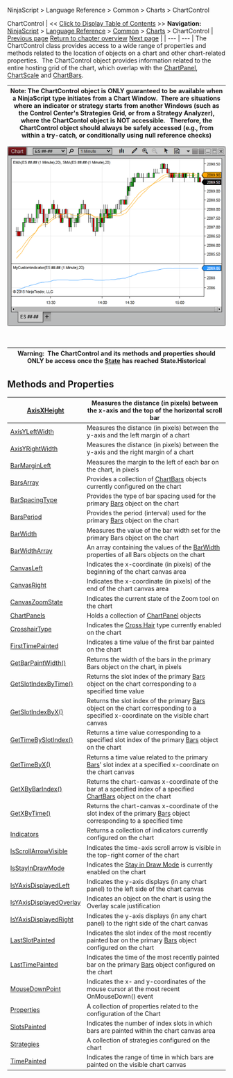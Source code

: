 ﻿
NinjaScript > Language Reference > Common > Charts > ChartControl

ChartControl
| << [Click to Display Table of Contents](chartcontrol.md) >> **Navigation:**     [NinjaScript](ninjascript.md) > [Language Reference](language_reference_wip.md) > [Common](common.md) > [Charts](chart.md) > ChartControl | [Previous page](chartbars_toindex.md) [Return to chapter overview](chart.md) [Next page](axisxheight.md) |
| --- | --- |
The ChartControl class provides access to a wide range of properties and methods related to the location of objects on a chart and other chart-related properties.  The ChartControl object provides information related to the entire hosting grid of the chart, which overlap with the [ChartPanel](chartpanel.md), [ChartScale](chartscale.md) and [ChartBars](chartbars.md).

| Note: The ChartControl object is ONLY guaranteed to be available when a NinjaScript type initiates from a Chart Window.  There are situations where an indicator or strategy starts from another Windows (such as the Control Center's Strategies Grid, or from a Strategy Analyzer), where the ChartContol object is NOT accessible.   Therefore, the ChartControl object should always be safely accessed (e.g., from within a try-catch, or conditionally using null reference checks) |
| --- |

![ChartControl_1](chartcontrol_1.png)
 
## 
| Warning:  The ChartControl and its methods and properties should ONLY be access once the [State](state.md) has reached State.Historical |
| --- |

## Methods and Properties
| [AxisXHeight](axisxheight.md) | Measures the distance (in pixels) between the x-axis and the top of the horizontal scroll bar |
| --- | --- |
| [AxisYLeftWidth](axisyleftwidth.md) | Measures the distance (in pixels) between the y-axis and the left margin of a chart |
| [AxisYRightWidth](axisyrightwidth.md) | Measures the distance (in pixels) between the y-axis and the right margin of a chart |
| [BarMarginLeft](barmarginleft.md) | Measures the margin to the left of each bar on the chart, in pixels |
| [BarsArray](chartcontrol_barsarray.md) | Provides a collection of [ChartBars](chartbars.md) objects currently configured on the chart |
| [BarSpacingType](barspacingtype.md) | Provides the type of bar spacing used for the primary [Bars](bars.md) object on the chart |
| [BarsPeriod](chartcontrol_barsperiod.md) | Provides the period (interval) used for the primary [Bars](bars.md) object on the chart |
| [BarWidth](chartcontrol_barwidth.md) | Measures the value of the bar width set for the primary Bars object on the chart |
| [BarWidthArray](barwidtharray.md) | An array containing the values of the [BarWidth](chartcontrol_barwidth.md) properties of all Bars objects on the chart |
| [CanvasLeft](canvasleft.md) | Indicates the x-coordinate (in pixels) of the beginning of the chart canvas area |
| [CanvasRight](canvasright.md) | Indicates the x-coordinate (in pixels) of the end of the chart canvas area |
| [CanvasZoomState](canvaszoomstate.md) | Indicates the current state of the Zoom tool on the chart |
| [ChartPanels](chartpanels.md) | Holds a collection of [ChartPanel](chartpanel.md) objects |
| [CrosshairType](crosshairtype.md) | Indicates the [Cross Hair](cross_hair.md) type currently enabled on the chart |
| [FirstTimePainted](firsttimepainted.md) | Indicates a time value of the first bar painted on the chart |
| [GetBarPaintWidth()](getbarpaintwidth.md) | Returns the width of the bars in the primary Bars object on the chart, in pixels |
| [GetSlotIndexByTime()](getslotindexbytime.md) | Returns the slot index of the primary [Bars](bars.md) object on the chart corresponding to a specified time value |
| [GetSlotIndexByX()](getslotindexbyx.md) | Returns the slot index of the primary [Bars](bars.md) object on the chart corresponding to a specified x-coordinate on the visible chart canvas |
| [GetTimeBySlotIndex()](gettimebyslotindex.md) | Returns a time value corresponding to a specified slot index of the primary [Bars](bars.md) object on the chart |
| [GetTimeByX()](gettimebyx.md) | Returns a time value related to the primary [Bars](bars.md)' slot index at a specified x-coordinate on the chart canvas |
| [GetXByBarIndex()](getxbybarindex.md) | Returns the chart-canvas x-coordinate of the bar at a specified index of a specified [ChartBars](chartbars.md) object on the chart |
| [GetXByTime()](getxbytime.md) | Returns the chart-canvas x-coordinate of the slot index of the primary [Bars](bars.md) object corresponding to a specified time |
| [Indicators](chartcontrol_indicators.md) | Returns a collection of indicators currently configured on the chart |
| [IsScrollArrowVisible](isscrollarrowvisible.md) | Indicates the time-axis scroll arrow is visible in the top-right corner of the chart |
| [IsStayInDrawMode](isstayindrawmode.md) | Indicates the [Stay in Draw Mode](working_with_drawing_tools__ob.md) is currently enabled on the chart |
| [IsYAxisDisplayedLeft](isyaxisdisplayedleft.md) | Indicates the y-axis displays (in any chart panel) to the left side of the chart canvas |
| [IsYAxisDisplayedOverlay](isyaxisdisplayedoverlay.md) | Indicates an object on the chart is using the Overlay scale justification |
| [IsYAxisDisplayedRight](isyaxisdisplayedright.md) | Indicates the y-axis displays (in any chart panel) to the right side of the chart canvas |
| [LastSlotPainted](lastslotpainted.md) | Indicates the slot index of the most recently painted bar on the primary [Bars](bars.md) object configured on the chart |
| [LastTimePainted](lasttimepainted.md) | Indicates the time of the most recently painted bar on the primary [Bars](bars.md) object configured on the chart |
| [MouseDownPoint](mousedownpoint.md) | Indicates the x- and y-coordinates of the mouse cursor at the most recent OnMouseDown() event |
| [Properties](chartcontrol_properties.md) | A collection of properties related to the configuration of the Chart |
| [SlotsPainted](slotspainted.md) | Indicates the number of index slots in which bars are painted within the chart canvas area |
| [Strategies](chartcontrol_strategies.md) | A collection of strategies configured on the chart |
| [TimePainted](timepainted.md) | Indicates the range of time in which bars are painted on the visible chart canvas |
